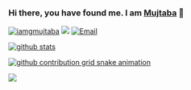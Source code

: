 ### Hi there, you have found me. I am [Mujtaba](https://www.gmujtaba.com/) 👋

<a href="https://github.com/iamgmujtaba"><img src="https://komarev.com/ghpvc/?username=iamgmujtaba" alt="iamgmujtaba" /></a>
<a href="https://github.com/iamgmujtaba?tab=followers"><img src="https://img.shields.io/github/followers/iamgmujtaba"></a>
<a href="mailto:gmujtabakorai@gmail.com"><img src="https://img.shields.io/badge/Email-gmujtabakorai@gmail.com-blue" alt="Email" /></a>

[![github stats](https://github-readme-stats.vercel.app/api?username=iamgmujtaba&show_icons=true&hide_title=true&hide_border=true&theme=onedark)](https://www.gmujtaba.com/)

[![github contribution grid snake animation](https://cdn.jsdelivr.net/gh/iamgmujtaba/iamgmujtaba@output/github-contribution-grid-snake.svg)](https://github.com/iamgmujtaba)

<!-- <img align="right" margin-bottom="-100px" src="./highrise.gif" width="125" height="90"> -->

<img align="left" src="https://github-profile-trophy.vercel.app/?username=iamgmujtaba&theme=oldie">
